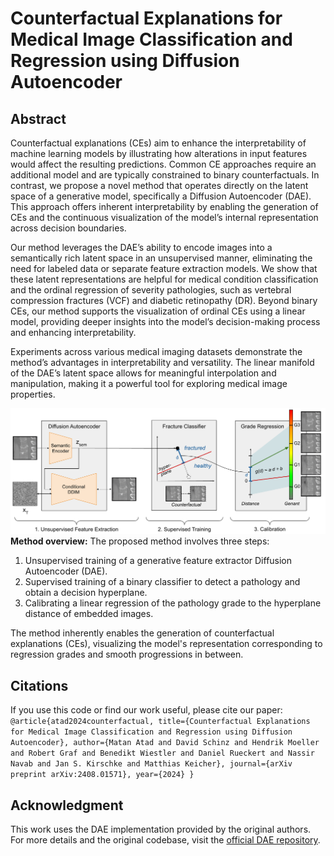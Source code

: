 # Counterfactual Explanations for Medical Image Classification and Regression using Diffusion Autoencoder

## Abstract
Counterfactual explanations (CEs) aim to enhance the interpretability of machine learning models by illustrating how alterations in input features would affect the resulting predictions. Common CE approaches require an additional model and are typically constrained to binary counterfactuals. In contrast, we propose a novel method that operates directly on the latent space of a generative model, specifically a Diffusion Autoencoder (DAE). This approach offers inherent interpretability by enabling the generation of CEs and the continuous visualization of the model’s internal representation across decision boundaries.

Our method leverages the DAE’s ability to encode images into a semantically rich latent space in an unsupervised manner, eliminating the need for labeled data or separate feature extraction models. We show that these latent representations are helpful for medical condition classification and the ordinal regression of severity pathologies, such as vertebral compression fractures (VCF) and diabetic retinopathy (DR). Beyond binary CEs, our method supports the visualization of ordinal CEs using a linear model, providing deeper insights into the model’s decision-making process and enhancing interpretability.

Experiments across various medical imaging datasets demonstrate the method’s advantages in interpretability and versatility. The linear manifold of the DAE’s latent space allows for meaningful interpolation and manipulation, making it a powerful tool for exploring medical image properties.

![Graphical Abstract](figures/Graphical_Abstract.png)
**Method overview:** The proposed method involves three steps: 
1. Unsupervised training of a generative feature extractor Diffusion Autoencoder (DAE).
2. Supervised training of a binary classifier to detect a pathology and obtain a decision hyperplane.
3. Calibrating a linear regression of the pathology grade to the hyperplane distance of embedded images. 

The method inherently enables the generation of counterfactual explanations (CEs), visualizing the model's representation corresponding to regression grades and smooth progressions in between.

## Citations
If you use this code or find our work useful, please cite our paper:
``
@article{atad2024counterfactual,
  title={Counterfactual Explanations for Medical Image Classification and Regression using Diffusion Autoencoder},
  author={Matan Atad and David Schinz and Hendrik Moeller and Robert Graf and Benedikt Wiestler and Daniel Rueckert and Nassir Navab and Jan S. Kirschke and Matthias Keicher},
  journal={arXiv preprint arXiv:2408.01571},
  year={2024}
}
``

## Acknowledgment
This work uses the DAE implementation provided by the original authors. For more details and the original codebase, visit the [official DAE repository](https://github.com/preechakul/DAE).
